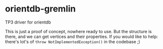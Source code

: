 # orientdb-gremlin
TP3 driver for orientdb

This is just a proof of concept, nowhere ready to use. But the structure is there, and we can get vertices and their properties. 
If you would like to help: there's lot's of `throw NotImplementedException()` in the codebase ;)

